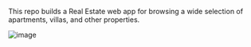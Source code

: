 This repo builds a Real Estate web app for browsing a wide selection of apartments, villas, and other properties. 

![image](https://github.com/amshawky/Nawy/assets/139395723/cbbaa0db-f117-4f69-9c19-a987aebe27aa)
